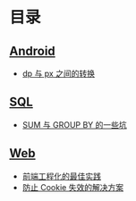 # 目录

## [Android](https://github.com/adamearthhuang/blog/labels/Android)
* [dp 与 px 之间的转换](https://github.com/adamearthhuang/blog/issues/3)

## [SQL](https://github.com/adamearthhuang/blog/labels/SQL)
* [SUM 与 GROUP BY 的一些坑](https://github.com/adamearthhuang/blog/issues/2)

## [Web](https://github.com/adamearthhuang/blog/labels/Web)
* [前端工程化的最佳实践](https://github.com/adamearthhuang/blog/issues/4)
* [防止 Cookie 失效的解决方案](https://github.com/adamearthhuang/blog/issues/1)

